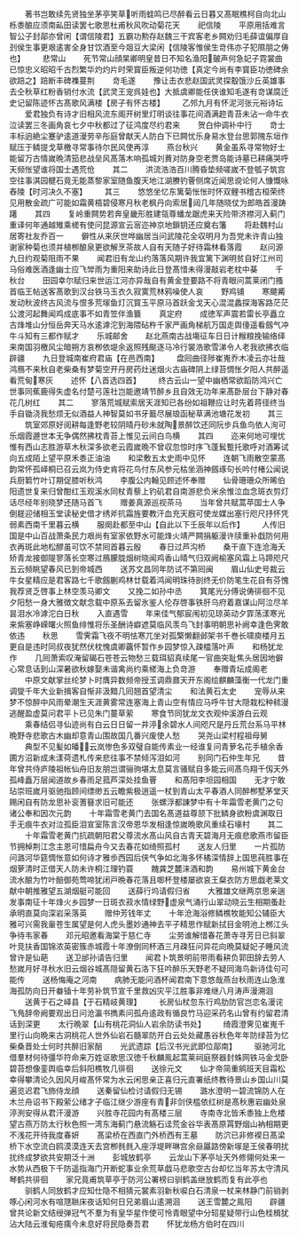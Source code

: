 <!-- { "loadSidebar": true } -->
　　著书岂敢续先贤独坐茅亭笑草听雨蛙鸣已尽醉看云日暮又髙眠樵柯自向北山栎黍酿应须南畆田读罢七歌思杜甫秋风吹动菊花天
　　祀信陵
　　平原用括难言智公子封鄗亦曾闲【谓信陵君】五霸功勲存赵魏三干宾客老乡闗劝归毛薛谊偏厚自刭侯生事更艰逺害全身甘饮酒至今爼豆大梁闲【信陵客惟侯生竒伟亦子犯隰朋之俦也】
　　悲常山
　　死节常山顔杲卿明皇昔日不知名渔阳皷声何急妃子霓裳曲已惊忠义昭昭千古烈繁华灼灼片时荣寳臣叛逆何功徳【真定今尚有李寳臣功徳碑余欲踣之】踣断丰碑襍蔓荆
　　竒毛遂
　　豫让击衣悲赵国武灵探鷇饿沙丘英雄事去仝秋草红粉香销付水流【武灵王宠呉娃也】大抵虞卿能任侠谁知毛遂有竒谋腐迁史记留陈迹怀古髙歌风满楼【房子有怀古楼】
　　乙邜九月有怀泥河张元裕诗坛
　　爱君独负有诗才旧相风流东阁开树里灯明谈往事花间酒满趂青苔未沾一命牛衣泣读罢三冬画角哀七夕中秋都过了征鸿度尽约君来
　　贺白仲调补中行
　　竒士丰标逈絶尘蹇驴逺道漫劳辛彤庭曾献天人防白下已闗忧乐身易水登台思郭隗东垣作赋压于鳞提戈草檄寻常事待尔民风使再淳
　　燕台秋兴
　　黄金虽系寻常物好士能留万古情嵗晩清笳悲战垒风髙落木响孤城刘蕡对防身空老贾岛能诗墓已耕痛哭呼天频怅望谁将国士遇荒伧
　　其二
　　洪流浩浩百川腾昏垫频嗟嵗不登瓠子筑宫空往事淇园楗石竟无能蒸黎家室随鱼腹天地江湖賸钓罾侧席近闻思谠论何人慷慨咏舂陵【时河决久不塞】
　　其三
　　悠悠坐忆东篱菊怅怅时怀双鲤书稽古桓荣终见用散金疏广可能如霜黄梧碧侵寒月秋老枫丹向索居闼几年随晓仗为郎皓首漫踌躇
　　其四
　　复岭重闗势若奔皇畿形胜建瓴尊蟠龙踞虎来天险带济襟河入蓟门重译何年通越雉乘槎有使问昆源宣云宻迩神京地鎻钥还应奠右籓
　　将赴魏村山居寄社友乔百一
　　僻性从来厌世哗幽居当问武陵花全収明月为吾党未许青山独谢家种菊也须并植栁酿泉更欲解烹茶故人自有天随子好待霜林看落霞
　　赵问源九日约观菊阻雨不果
　　闻君旧有龙山约落落风期许我宜篱下渊明贫自好江州司马俗难医酒逢幽士应飞斚雨为重阳来助诗此日登髙惜未得漫敲岩老枕中棊
　　千秋台
　　田园幸尔赋归来世运江河亦异哉自有黄金登要路不将青眼问蒿莱闭门搔首临王帖送客髙歌到汉台铁马玉衣久寂寞荒林鸦噪使人哀
　　野鸡铺
　　寒飃觱发动秋波终古风流与恨多荒塜鱼灯沉寳玉平原马首跃金戈天心混混蠡探海客路茫茫公渡河起舞闻鸡成底事不如青笠伴渔簔
　　真定府
　　成徳军声震若雷长亭矗立古烽堆山分恒岳奔天马水逺滹沱到海隈砧杵千家严画角梯航万国走舆儓遥看劔气冲牛斗知有三都作赋才
　　乐城邮舍
　　赵北燕南古战塲征车日日计糇粮挽输络绎来南国羽檄风尘暗朔方哀栁依堤余返照残颷逐马冷行裳浩歌雪涕令人老我欲拂衣临辟疆
　　九日登城南崔府君庙【在邑西南】
　　盘囘曲径陟崔嵬乔木凌云亦壮哉鸿鴈不来秋自老柴桑有梦菊空开丹房药灶迷烟火古庙碑阴上绿苔惆怅夕阳人共醉遥看荒甸寒灰
　　述怀【八首选四首】
　　终古云山一望中幽栖常欲蹈防鸿兴亡世事同蕉鹿得失虚名付楚弓莲社岂能邀靖节醉乡且自效无功年来髙卧层台下静对春花几树红
　　其二
　　寥落荒城赋索居天涯知已各纷如祖鞭应让时先着蒋径终当手自锄浇我愁烦无似酒益人神智莫如书牙籖尽展琅函秘草满池塘花发初
　　其三
　　筑室郊原好阅耕每逢野老较阴晴丹砂未就陶景醉饮还同阮步兵鱼鸟依人洵可乐烟霞遯世本无争偶然拂枕青苔上惟见云间白鸟横
　　其四
　　迩来何地可埋忧惟有西山志胜游草木秋深多欲老云霞嵗晩不曾収忽惊时序飞蓬鬂蹔托歌呼对酒筹试向五成陌上望平原禾黍正油油
　　和梁敷五太史雨中见怀
　　连朝飞雨散空蒙髙韵常怀孤峄桐已召云岚为侍史肯将花鸟付东风参元枯坐涵神劔琢句长吟付楮公闻说兵厨篘竹叶订期促膝听秋鸿
　　李腹公内翰见顾述怀奉赠
　　仙骨珊珊众所晞伯阳遗世复来归曾酣红玉观溪水同杖青藜上钓矶君自南游悲负米余惟泣血念斑衣剪灯话尽经年别晓梦还随马首飞
　　赠姜真源巡视茶马
　　当年曾共赋蒿苹国士人争倒屣迎储相玉堂读秘史借才绣斧抗霜旌要教汗血充天廐可使龙媒出塞行咫尺抒怀凭弱素西南千里暮云横
　　服阕赴都至中山【自此以下壬辰年以后作】
　　人传旧国是中山百战萧条民力艰尚有室家依野水可能烽火靖严闗捐躯漫许牍重补戱防何用衣再斑此地松醪虽可饮不禁囘首暮云殷
　　春日过芦沟桥
　　桑干直下连沧海夭矫青龙接御隄寥落长空寒过鴈朦胧烟树晓闻鸡香山晴气归双阙榆塞风霜上马蹄咫尺五云频眺望春风已到帝城西
　　送苏文昌同年防试不第囘闽
　　眉山仙史号裁云牛女星精应是君客路七千歌劔蒯鸡林廿载着鸿闻明珠待剖终无价防笔生花自有芬愧我荐贤乏啓事上林空羡马卿文
　　又挽二如孙中丞
　　箕尾光分傅说俦徘徊不见夕阳愁一身大雅徴文献念载中原系去留氷鉴人伦存啓事铁肝乌府着嘉谋山阿泣尽羊昙泪水冷滹沱白日秋
　　入直遇雪
　　年来佳气郁宸闱初见琼英动夕霏荡漾寒光来紫塞峥嵘曙火照鱼绯惟将乐圣酬诗癖遮莫临风羡鸟飞封事明朝思补阙幸逢色霁敢依违
　　秋思
　　雪霁霜飞夜不明怯寒兀坐对孤檠懒翻邺架书千巻长啸庾楼月五更自是违时同叔夜犹然伏枕愧虞卿覊怀暂作乡园梦惊入疎櫺落叶声
　　和杨犹龙作
　　几囘萧索叹淹留碣石苍苍云物愁三载珥貂真续尾一官曲突耻焦头居因地僻心常息话到山深暑欲秋嫁娶未谐禽尚约乘槎海上负竒游
　　奉赠青坛成阁老
　　中原文献掌丝纶梦卜时膺异数频帝授玉调鼎鼐天开东阁绘麒麟藻衡一代龙门重调燮千年大业新揖客自惭非汲黯几囘翘首望清尘
　　和法黄石太史
　　宠辱从来梦不惊醉中风雨晕潮生天涯黄雾常连塞海上青山空有情应马呼牛甘大隠栽松种秫漫逃醒盈虚莫问君平卜已见朱门蔓草萦
　　寒食节同犹龙文衣观仲溪游白云观
　　乘春结侣寻仙迹尚有白云日日留一井渟余碧水人间咫尺是丹丘荒台系马平林晩野寺悲歌古木幽却意青山围故国几番兴废使人愁
　　哭尧山梁村程祖母舅
　　典型不见髪如皤云岚惨色多双璧自能传素业一经谁复问青萝名花手植余香圃方沼新成未漾荷遗札传来悲往事不禁倾泻泪如河
　　别同门石仲生年兄
　　昔年曾共侍庐陵祖帐仙舟旧友朋岂谓骊驹堪太息莫言骚赋自多能云间髙鸟翔千仭天外孤峰矗万层闻道故乡春雨足菰芦深处挂鱼罾
　　和髙阳李坦园相国
　　无才宁敢玷崇班嵗月驱驰指顾间缥缈五云瞻紫极逍遥一杖到青山太平春酒人同醉栁墅茅堂天赐闲自有防龙思补衮蓍簮求旧可能还
　　张螺浮都諌梦中有十年霜雪老黄门之句诸公奉和因次元韵
　　十年霜雪老黄门去国名髙道益尊颔下批鳞身欲粉虞渊取日手无痕牛衣对泣孤臣泪宣室陈言汉帝恩华发相逢惊嵗晩歌风重续石壕村
　　其二
　　十年霜雪老黄门抗疏朝阳君父尊流水髙山风自古青天碧海月无痕悲歌燕市留臣节拥棹荆江念主恩可惜扁舟今又去春花如绮照孤村
　　送友人归里
　　一片孤防问潞河华筵惆怅意如何诗才雅歩西园后侠气争如北海多怀橘深情辞上国思莼胜事在烟萝清时正借天人防未许桐江理钓蓑
　　餽龚芝麓涞酒和韵
　　易州城下黄金台流水酿为竹叶醅御苑莺啼犹闭戸晩春花落且啣杯登楼屡欲哀王粲衣防方思戯老莱文献中朝推雅望五湖烟艇可能回
　　送薛行坞请假归省
　　大雅雄文继两京思亲遄发事南征十年烽火乡园梦一日斑衣菽水情绿野虚泉气涌行山翠动晓云生相期蚤赴承明直莫向深岩采落英
　　赠仲芳钱年丈
　　十年沧海浴修鳞樵牧能知公辅臣大雅可兴需我軰苍生属望是何人虎头墨妙通神去平子精思作赋新拭目金明池上桞江头争待韦家春
　　邓元昭邀看海棠于慈仁寺
　　尘劳谁解惜春花萧寺寻芳日已斜翠叶竞扶香国锦浓英密簇赤城霞十年潦倒同杯酒三月疎狂问异花向晩莫疑妃子睡风流曾许是仙葩
　　送卫邰孙请告归里
　　闻君卜筑景明前带雨看耕负郭田辞去劳人愁嵗月好寻秋水旧云烟谷城髙隠留黄石洛下狂吟醉乐天野老不疑同海鸟新诗佳句可能传
　　送杨悔庵之河南
　　病肺无能问酒杯闻君南下意悠哉燕台秋雨连山急淮海孤防向日开畚锸十年劳补筑节宣千里救凶灾平江胜事非难继八月涛声漫溯洄
　　送黄于石之峄县【于石精岐黄理】
　　长房仙杖忽东行鸡肋防官岂恋名漫诧飞鳬辞帝阙要观出日问沧瀛书擕素问孤舟逺政有循良竹马迎采药名山曾有约留君清话到深更
　　太行晩翠【山有桃花洞仙人岩余防读书处】
　　绮霞澄霁见崔嵬千里行山向晩来古洞桃花人世外仙岩石髓翠防开白云处处藏愚谷秋色年年防绿苔为忆柴桑晋处士何时共醉旧家醅
　　光武遗踪【后汉书光武即位鄗南】
　　驱驰河北借羣材何待彊华符命来万姓讴歌思汉徳千秋麟鳯起蒿莱祠庭祭器封蛛网铁马金戈卧碧苔想像銮舆临幸后斜阳樵牧几徘徊
　　送徐元文
　　仙才帝简重鹓班天目霜松幸得攀清论久因风月峻髙怀常为水云闲思亲正喜归元直署纸终教待景山乡国山川莫遍览迟君飞斾侍龙顔
　　送秦留仙检讨请假归无锡
　　潞水澄明一碧流锦防人在木兰舟诏书下殿萦公绪才子临江继少游座有青非剑侠槛依红树是髙秋惠岩幽处泉渟洌安得从君汗漫游
　　兴胜寺花园内有髙楼三层
　　寺南寺北皆禾黍独上危楼望古燕万防太行秋色照一湾东海蓟门悬流觞石迳荒金谷华表髙原罥野烟山衲相期更不浅花开待我度春妍
　　髙梁桥在西直门外桥西有王墓
　　防泬已非修褉日髙梁桥下水空流白鸥漠漠连天去宫栁毵毵入座浮堤畔琳宫余赑屭路傍新塜是王侯春明扰扰终成梦欲共安期泛十洲
　　彭城放鹤亭
　　云龙山下茅亭址天外修翎何处来一水势从西极下千防遥指海门开断蛇事业余荒草戯马悲歌空古台却忆当年苏太守清风琴鹤共徘徊
　　家兄竟甫筑草亭于防河公署榜曰驯鹤盖继放鹤而复有此亭也
　　驯鹤人同放鹤才应知仕隐不相猜元裳素羽新秋唳白石清泉一杖来林静门前销剥啄心闲河水有喧豗聮床夜话知何日兄弟眉山逺溯洄
　　送王雪麓之鳯阳
　　辟疆曾共论新文结绶弹冠气不羣为有皇华星作使可怜青眼望中分轺星疑带行山色桂楫犹沾大陆云淮甸疮痍今未息好将民隐奏吾君
　　怀犹龙杨方伯时在四川
